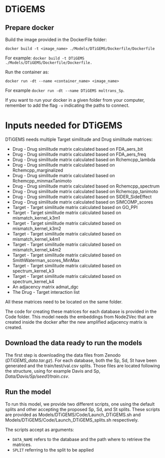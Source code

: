 DTiGEMS
=======

## Prepare docker

Build the image provided in the DockerFile folder:

```
docker build -t <image_name> ./Models/DTiGEMS/Dockerfile/Dockerfile
```
For example: ```docker build -t DTiGEMS ./Models/DTiGEMS/Dockerfile/Dockerfile.```

Run the container as:

```
docker run -dt --name <container_name> <image_name>
```

For example ```docker run -dt --name DTiGEMS moltrans_Sp```.

If you want to run your docker in a given folder from your computer, remember to add the flag ``-v`` indicating the paths to connect.


# Inputs needed for DTiGEMS

DTiGEMS needs multiple Target similitude  and Drug similitude matrices:
  * Drug - Drug similitude matrix calculated based on FDA_aers_bit
  * Drug - Drug similitude matrix calculated based on FDA_aers_freq
  * Drug - Drug similitude matrix calculated based on Rchemcpp_lambda
  * Drug - Drug similitude matrix calculated based on Rchemcpp_marginalized
  * Drug - Drug similitude matrix calculated based on Rchemcpp_minmaxTanimoto
  * Drug - Drug similitude matrix calculated based on Rchemcpp_spectrum
  * Drug - Drug similitude matrix calculated based on Rchemcpp_tanimoto
  * Drug - Drug similitude matrix calculated based on SIDER_SideEffect
  * Drug - Drug similitude matrix calculated based on SIMCOMP_scores
  * Target - Target similitude matrix calculated based on GO_PPI
  * Target - Target similitude matrix calculated based on mismatch_kernel_k3m1
  * Target - Target similitude matrix calculated based on mismatch_kernel_k3m2
  * Target - Target similitude matrix calculated based on mismatch_kernel_k4m1
  * Target - Target similitude matrix calculated based on mismatch_kernel_k4m2
  * Target - Target similitude matrix calculated based on SmithWaterman_scores_MinMax
  * Target - Target similitude matrix calculated based on spectrum_kernel_k3
  * Target - Target similitude matrix calculated based on spectrum_kernel_k4
  * An adjacency matrix admat_dgc
  * The Drug - Target interaction list

All these matrices need to be located on the same folder.
 
The code for creating these matrices for each database is provided in the Code folder. 
This model needs the embeddings from Node2Vec that are created inside the docker after the new amplified  adjacency matrix is created.

## Download the data ready to run the models

The first step is downloading the data files from Zenodo (*DTiGEMS_data.tar.gz*).
For each database, both the Sp, Sd, St have been generated and the train/test/val.csv splits.
Those files are located following the structure, using for example Davis and Sp, *Data/Davis/Sp/seed1/train.csv*.

## Run the model
To run this model, we provide two different scripts, one using the default splits and other accepting the proposed Sp, Sd, and St splits.
These scripts are provided as Models/DTiGEMS/Code/Launch_DTiGEMS.sh and  Models/DTiGEMS/Code/Launch_DTiGEMS_splits.sh respectively.

The scripts accept as arguments:
- ``DATA_NAME`` refers to the database and the path where to retrieve the matrices.
- ``SPLIT`` referring to the split to be applied
